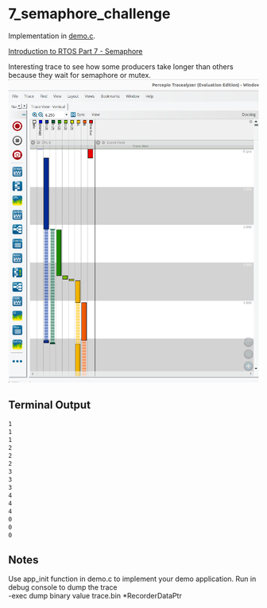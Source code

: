 # 7_semaphore_challenge

Implementation in [demo.c](./demo.c).

[Introduction to RTOS Part 7 - Semaphore](https://www.youtube.com/watch?v=5JcMtbA9QEE&list=PLEBQazB0HUyQ4hAPU1cJED6t3DU0h34bz&index=7)

Interesting trace to see how some producers take longer than others because they wait for semaphore or mutex.
![Trace](./doc/trace.png "Trace")

## Terminal Output
```
1
1
1
2
2
2
3
3
3
4
4
4
0
0
0
```
## Notes
Use app_init function in demo.c to implement your demo application.
Run in debug console to dump the trace  
-exec dump binary value trace.bin *RecorderDataPtr